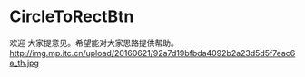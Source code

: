 # CircleToRectBtn
欢迎 大家提意见。希望能对大家思路提供帮助。
http://img.mp.itc.cn/upload/20160621/92a7d19bfbda4092b2a23d5d5f7eac6a_th.jpg
